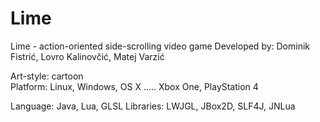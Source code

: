 Lime
====

Lime - action-oriented side-scrolling video game
Developed by: Dominik Fistrić, Lovro Kalinovčić, Matej Varzić  

Art-style: cartoon  
Platform: Linux, Windows, OS X ..... Xbox One, PlayStation 4  

Language: Java, Lua, GLSL 
Libraries: LWJGL, JBox2D, SLF4J, JNLua
